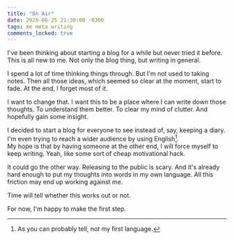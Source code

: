 ```yaml
---
title: "On Air"
date: 2020-06-25 21:30:00 -0300
tags: me meta writing
comments_locked: true
---
```


I've been thinking about starting a blog for a while but never tried it before.  
This is all new to me. Not only the blog thing, but writing in general. 

I spend a lot of time thinking things through.
But I'm not used to taking notes. 
Then all those ideas, which seemed so clear at the moment, start to fade.
At the end, I forget most of it.

I want to change that. 
I want this to be a place where I can write down those thoughts.
To understand them better. 
To clear my mind of clutter. 
And hopefully gain some insight.

I decided to start a blog for everyone to see instead of, say, keeping a diary.
I'm even trying to reach a wider audience by using English[^1].  
My hope is that by having someone at the other end, I will force myself to keep writing.
Yeah, like some sort of cheap motivational hack.

It could go the other way. 
Releasing to the public is scary.
And it's already hard enough to put my thoughts into words in my own language.
All this friction may end up working against me.

Time will tell whether this works out or not. 

For now, I'm happy to make the first step.


[^1]: As you can probably tell, not my first language. 